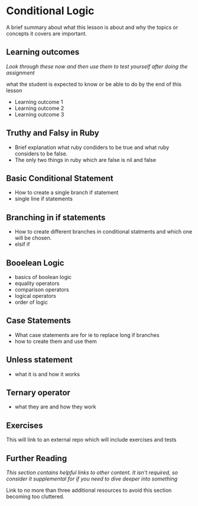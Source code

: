 # Conditional Logic
A brief summary about what this lesson is about and why the topics or concepts it covers are important.

## Learning outcomes
*Look through these now and then use them to test yourself after doing the assignment*

what the student is expected to know or be able to do by the end of this lesson

* Learning outcome 1
* Learning outcome 2
* Learning outcome 3

## Truthy and Falsy in Ruby
- Brief explanation what ruby condiders to be true and what ruby considers to be false. 
- The only two things in ruby which are false is nil and false

## Basic Conditional Statement
- How to create a single branch if statement
- single line if statements

## Branching in if statements
- How to create different branches in conditional statments and which one will be chosen.
- elsif if

## Booelean Logic
- basics of boolean logic
- equality operators
- comparison operators
- logical operators
- order of logic

## Case Statements
- What case statements are for ie to replace long if branches
- how to create them and use them

## Unless statement
- what it is and how it works

## Ternary operator
- what they are and how they work

## Exercises
This will link to an external repo which will include exercises and tests

## Further Reading
*This section contains helpful links to other content. It isn't required, so consider it supplemental for if you need to dive deeper into something*

Link to no more than three additional resources to avoid this section becoming too cluttered.
